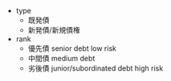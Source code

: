 - type
    - 既発債
    - 新発債/新規債権
- rank
    - 優先債 senior debt
        low risk
    - 中間債 medium debt
    - 劣後債 junior/subordinated debt
        high risk 